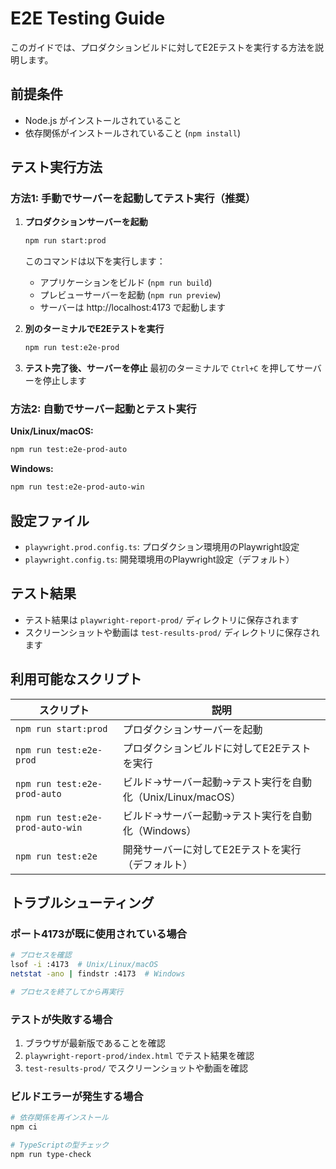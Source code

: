 # E2E Testing Guide

このガイドでは、プロダクションビルドに対してE2Eテストを実行する方法を説明します。

## 前提条件

- Node.js がインストールされていること
- 依存関係がインストールされていること (`npm install`)

## テスト実行方法

### 方法1: 手動でサーバーを起動してテスト実行（推奨）

1. **プロダクションサーバーを起動**
   ```bash
   npm run start:prod
   ```
   このコマンドは以下を実行します：
   - アプリケーションをビルド (`npm run build`)
   - プレビューサーバーを起動 (`npm run preview`)
   - サーバーは http://localhost:4173 で起動します

2. **別のターミナルでE2Eテストを実行**
   ```bash
   npm run test:e2e-prod
   ```

3. **テスト完了後、サーバーを停止**
   最初のターミナルで `Ctrl+C` を押してサーバーを停止します

### 方法2: 自動でサーバー起動とテスト実行

**Unix/Linux/macOS:**
```bash
npm run test:e2e-prod-auto
```

**Windows:**
```bash
npm run test:e2e-prod-auto-win
```

## 設定ファイル

- `playwright.prod.config.ts`: プロダクション環境用のPlaywright設定
- `playwright.config.ts`: 開発環境用のPlaywright設定（デフォルト）

## テスト結果

- テスト結果は `playwright-report-prod/` ディレクトリに保存されます
- スクリーンショットや動画は `test-results-prod/` ディレクトリに保存されます

## 利用可能なスクリプト

| スクリプト | 説明 |
|-----------|------|
| `npm run start:prod` | プロダクションサーバーを起動 |
| `npm run test:e2e-prod` | プロダクションビルドに対してE2Eテストを実行 |
| `npm run test:e2e-prod-auto` | ビルド→サーバー起動→テスト実行を自動化（Unix/Linux/macOS） |
| `npm run test:e2e-prod-auto-win` | ビルド→サーバー起動→テスト実行を自動化（Windows） |
| `npm run test:e2e` | 開発サーバーに対してE2Eテストを実行（デフォルト） |

## トラブルシューティング

### ポート4173が既に使用されている場合

```bash
# プロセスを確認
lsof -i :4173  # Unix/Linux/macOS
netstat -ano | findstr :4173  # Windows

# プロセスを終了してから再実行
```

### テストが失敗する場合

1. ブラウザが最新版であることを確認
2. `playwright-report-prod/index.html` でテスト結果を確認
3. `test-results-prod/` でスクリーンショットや動画を確認

### ビルドエラーが発生する場合

```bash
# 依存関係を再インストール
npm ci

# TypeScriptの型チェック
npm run type-check
```